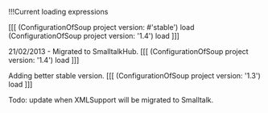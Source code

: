 !!!Current loading expressions
 
[[[
(ConfigurationOfSoup project version: #'stable') load
(ConfigurationOfSoup project version: '1.4') load
]]]

21/02/2013 - Migrated to SmalltalkHub.
[[[
(ConfigurationOfSoup project version: '1.4') load
]]]

Adding better stable version.
[[[
(ConfigurationOfSoup project version: '1.3') load
]]]

Todo: update when XMLSupport will be migrated to Smalltalk.